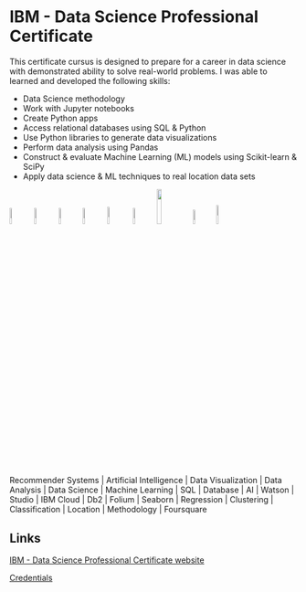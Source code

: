 # IBM - Data Science Professional Certificate

This certificate cursus is designed to prepare for a career in data science with demonstrated ability to solve real-world problems. I was able to learned and developed the following skills:
- Data Science methodology 
- Work with Jupyter notebooks
- Create Python apps 
- Access relational databases using SQL & Python 
- Use Python libraries to generate data visualizations 
- Perform data analysis using Pandas 
- Construct & evaluate Machine Learning (ML) models using Scikit-learn & SciPy
- Apply data science & ML techniques to real location data sets

<img width="8.5%" src="https://img.shields.io/badge/python-3670A0?style=for-the-badge&logo=python&logoColor=ffdd54"/><img width="8.5%" src="https://img.shields.io/badge/pandas-%23150458.svg?style=for-the-badge&logo=pandas&logoColor=white"/><img width="8.5%" src="https://img.shields.io/badge/numpy-%23013243.svg?style=for-the-badge&logo=numpy&logoColor=white"/><img width="8.5%" src="https://img.shields.io/badge/Plotly-%233F4F75.svg?style=for-the-badge&logo=plotly&logoColor=white"/><img width="8.8%" src="https://img.shields.io/badge/jupyter-%23FA0F00.svg?style=for-the-badge&logo=jupyter&logoColor=white"/><img width="8.5%" src="https://img.shields.io/badge/sqlite-%2307405e.svg?style=for-the-badge&logo=sqlite&logoColor=white"/><img width="12.5%" src="https://img.shields.io/badge/scikit--learn-%23F7931E.svg?style=for-the-badge&logo=scikit-learn&logoColor=white"/><img width="8%" src="https://img.shields.io/badge/SciPy-%230C55A5.svg?style=for-the-badge&logo=scipy&logoColor=%white"/><img width="9.2%" src="https://camo.githubusercontent.com/109927a15915074d15313889468aa9aa688de3b9e38cc4359a01f665d351114e/68747470733a2f2f6d6174706c6f746c69622e6f72672f5f7374617469632f6c6f676f322e737667"/>

Recommender Systems | Artificial Intelligence | Data Visualization | Data Analysis | Data Science | Machine Learning | SQL | Database | AI | Watson | Studio | IBM Cloud | Db2 | Folium | Seaborn | Regression | Clustering | Classification | Location | Methodology | Foursquare

## Links

[IBM - Data Science Professional Certificate website](https://www.ibm.com/training/badge/fb3af6d8-2402-4acb-b852-7a0c5034c976)

[Credentials](https://www.credly.com/badges/727eac05-24b5-4a83-9d6f-e5c5e17f8afc/public_url)
